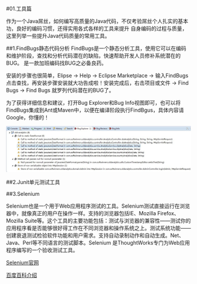 #01.工具篇

  作为一个Java屌丝，如何编写高质量的Java代码，不仅考验屌丝个人扎实的基本功，良好的编码习惯，还得实用各式各样的工具来提升
  自身编码的过程与质量，这里列举一些提升Java代码质量的常用工具。
  
##1.FindBugs静态代码分析
  FindBugs是一个静态分析工具，使用它可以在编码和维护阶段，查找和分析代码潜在的缺陷，快速帮助开发人员修补系统潜在的BUG。
  是一款加班编码找BUG之必备良药。
  
  安装的步骤也很简单，Elipse -> Help -> Eclipse Marketplace -> 输入FindBugs 点击查找，再安装步骤安装就大功告成啦！安装完成后，右击项目或文件 -> Find Bugs -> Find Bugs 就罗列代码潜在的BUG了。
  
  为了获得详细信息和建议，打开Bug Explorer和Bug Info视图即可，也可以将FindBugs集成到Ant或Maven中，以便在编译阶段执行FindBgus，具体内容请Google，你懂的！

  <img src="images/01.findbugs.jpg"/>
  
##2.Junit单元测试工具

##3.Selenium

  Selenium也是一个用于Web应用程序测试的工具。Selenium测试直接运行在浏览器中，就像真正的用户在操作一样。支持的浏览器包括IE、Mozilla Firefox、Mozilla Suite等。这个工具的主要功能包括：测试与浏览器的兼容性——测试你的应用程序看是否能够很好得工作在不同浏览器和操作系统之上。测试系统功能——创建衰退测试检验软件功能和用户需求。支持自动录制动作和自动生成。Net、Java、Perl等不同语言的测试脚本。Selenium 是ThoughtWorks专门为Web应用程序编写的一个验收测试工具。
  
  <a href="http://docs.seleniumhq.org/">Selenium官网</a>
  
  <a href="http://baike.baidu.com/view/478050.htm">百度百科介绍</a>
